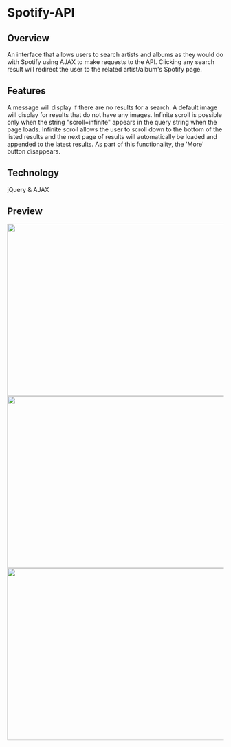 # Spotify-API

<h2>Overview</h2>
An interface that allows users to search artists and albums as they would do with Spotify using AJAX to make requests to the API. Clicking any search result will redirect the user to the related artist/album's Spotify page.


<h2>Features</h2>
A message will display if there are no results for a search.
A default image will display for results that do not have any images.
Infinite scroll is possible only when the string "scroll=infinite" appears in the query string when the page loads. Infinite scroll allows the user to scroll down to the bottom of the listed results and the next page of results will automatically be loaded and appended to the latest results. As part of this functionality, the 'More' button disappears.

<h2>Technology</h2>
jQuery & AJAX



<h2>Preview</h2>

<img src="https://media.giphy.com/media/5torClpHUXUL3W4eCC/giphy.gif" height="400px" width="750px">

<img src="https://media.giphy.com/media/2UH50XgqqS9g3420Mu/giphy.gif" height="400px" width="750px">

<img src="https://media.giphy.com/media/3rYN87E2zBlqvZjI8B/giphy.gif" height="400px" width="750px">
